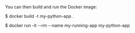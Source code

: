 You can then build and run the Docker image:

$ docker build -t my-python-app .

$ docker run -it --rm --name my-running-app my-python-app
